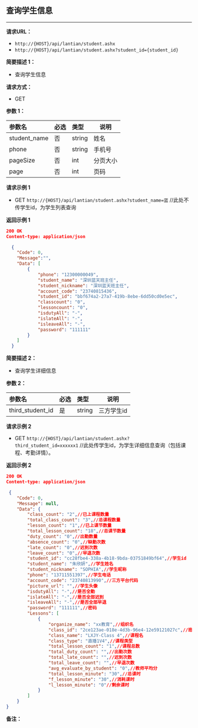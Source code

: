 ## 查询学生信息
--------------------

**请求URL：** 
- `http://{HOST}/api/lantian/student.ashx`
- `http://{HOST}/api/lantian/student.ashx?student_id={student_id}`

**简要描述 1：** 

- 查询学生信息
  
**请求方式：**
- GET

**参数 1：** 

|参数名|必选|类型|说明|
|:----    |:---|:----- |-----   |
|student_name    |否  |string |姓名|
|phone    |否  |string |手机号   |
|pageSize    |否  |int |分页大小   |
|page    |否  |int |页码   |

**请求示例 1**

- GET `http://{HOST}/api/lantian/student.ashx?student_name=蓝` //此处不传学生id，为学生列表查询

**返回示例 1**

``` json
200 OK
Content-type: application/json

  {
    "Code": 0,
    "Message":"",
    "Data": [
        {
            "phone": "12300000049",
            "student_name": "深圳蓝天班主任",
            "student_nickname": "深圳蓝天班主任",
            "account_code": "23740815436",
            "student_id": "bbf674a2-27a7-419b-8ebe-6dd50cd0e5ec",
            "classcount": "0",
            "lessoncount": "0",
            "isdutyAll": "-",
            "islateAll": "-",
            "isleaveAll": "-",
            "password": "111111"
        }
    ]
  }
```
**简要描述 2：** 

- 查询学生详细信息

**参数 2：** 

|参数名|必选|类型|说明|
|:----    |:---|:----- |-----   |
|third_student_id  |是  |string |三方学生id   |

**请求示例 2**

- GET `http://{HOST}/api/lantian/student.ashx?third_student_id=xxxxxx1` //此处传学生id，为学生详细信息查询（包括课程、考勤详情）。

**返回示例 2**

``` json
200 OK
Content-type: application/json

 {
    "Code": 0,
    "Message": null,
    "Data": {
        "class_count": "2",//已上课程数量
        "total_class_count": "3",//总课程数量
        "lesson_count": "1",//已上课节数量
        "total_lesson_count": "18",//总课节数量
        "duty_count": "0",//出勤数量
        "absence_count": "0",//缺勤次数
        "late_count": "0",//迟到次数
        "leave_count": "0",//早退次数
        "student_id": "cc28fbe4-338a-4b18-9bda-03751849bf64",//学生id
        "student_name": "朱欣妍",//学生姓名
        "student_nickname": "SOPHIA",//学生昵称
        "phone": "13711551397",//学生电话
        "account_code": "23740813990",//三方平台代码
        "picture_url": "",//学生头像
        "isdutyAll": "-",//是否全勤
        "islateAll": "-",//是否全部迟到
        "isleaveAll": "-",//是否全部早退
        "password": "111111",//密码
        "Lessons": [
            {
                "organize_name": "xx教育",//组织名
                "class_id": "2ce123ae-018e-4d3b-96e4-12e59121027c",//班级id
                "class_name": "LXJY-Class 4",//课程名
                "class_type": "直播1V4",//课程类型
                "total_lesson_count": "1",//课程总数
                "total_duty_count": "",//出勤次数
                "total_late_count": "",//迟到次数
                "total_leave_count": "",//早退次数
                "avg_evaluate_by_student": "0",//教师平均分
                "total_lesson_minute": "30",//总课时
                "f_lesson_minute": "30",//消耗课时
                "l_lesson_minute": "0"//剩余课时
            }
        ]
    }
}
```
**备注：** 
